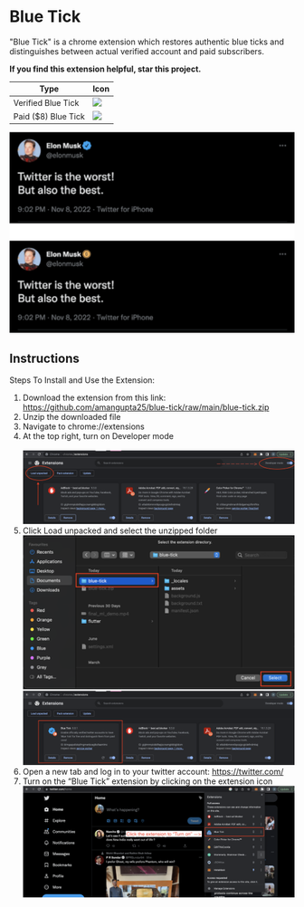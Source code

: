 # Blue Tick


"Blue Tick" is a chrome extension which restores authentic blue ticks and distinguishes between actual verified account and paid subscribers.

**If you find this extension helpful, star this project.**

| Type      | Icon |
| ----------- | ----------- |
| Verified Blue Tick      | ![](/Users/aman.g/Documents/Projects/blue-tick/assets/img/twitter-verified-readme.svg)       |
| Paid ($8) Blue Tick   | ![](/Users/aman.g/Documents/Projects/blue-tick/assets/img/paid-readme.svg)    |

[comment]: <> (![image info]&#40;./assets/img/tweetified_snap.png&#41;)

![image info](./assets/img/6.png)

## Instructions
Steps To Install and Use the Extension:

1. Download the extension from this link: https://github.com/amangupta25/blue-tick/raw/main/blue-tick.zip
2. Unzip the downloaded file
3. Navigate to chrome://extensions
4. At the top right, turn on Developer mode <br><br>
   ![image info](./assets/img/1.png)
5. Click Load unpacked and select the unzipped folder
![image info](./assets/img/2.png)
![image info](./assets/img/3.png)
6. Open a new tab and log in to your twitter account:  https://twitter.com/
7. Turn on the “Blue Tick” extension by clicking on the extension icon
   ![image info](./assets/img/4.png)

